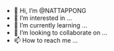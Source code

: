 - 👋 Hi, I’m @NATTAPPONG
- 👀 I’m interested in ...
- 🌱 I’m currently learning ...
- 💞️ I’m looking to collaborate on ...
- 📫 How to reach me ...

<!---
NATTAPPONG/NATTAPPONG is a ✨ special ✨ repository because its `README.md` (this file) appears on your GitHub profile.
You can click the Preview link to take a look at your changes.
--->
